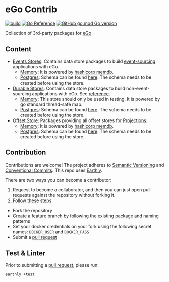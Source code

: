 # eGo Contrib

[![build](https://img.shields.io/github/actions/workflow/status/Tochemey/ego-contrib/build.yml?branch=main)](https://github.com/Tochemey/ego-contrib/actions/workflows/build.yml)
[![Go Reference](https://pkg.go.dev/badge/github.com/tochemey/ego.svg)](https://pkg.go.dev/github.com/tochemey/ego-contrib)
[![GitHub go.mod Go version](https://img.shields.io/github/go-mod/go-version/tochemey/ego-contrib)](https://go.dev/doc/install)

Collection of 3rd-party packages for [eGo](https://github.com/Tochemey/ego)

## Content

- [Events Stores](./eventstore): Contains data store packages to build [event-sourcing](https://github.com/Tochemey/ego?tab=readme-ov-file#event-sourced-behavior) applications with eGo.
    - [Memory](./eventstore/memory): It is powered by [hashicorp memdb](https://github.com/hashicorp/go-memdb).
    - [Postgres](./eventstore/postgres): Schema can be found [here](./eventstore/postgres/resources/eventstore_postgres.sql). The schema needs to be created before using the store.
- [Durable Stores](./durablestore): Contains data store packages to build non-event-sourcing applications with eGo. See [reference](https://github.com/Tochemey/ego?tab=readme-ov-file#durable-state-behavior).
    - [Memory](./durablestore/memory): This store should only be used in testing. It is powered by go standard thread-safe map.
    - [Postgres](./durablestore/postgres): Schema can be found [here](./durablestore/postgres/resources/durablestore_postgres.sql). The schema needs to be created before using the store.
- [Offset Store](./offsetstore): Packages providing all offset stores for [Projections](https://github.com/Tochemey/ego?tab=readme-ov-file#projection).
  - [Memory](./offsetstore/memory): It is powered by [hashicorp memdb](https://github.com/hashicorp/go-memdb).
  - [Postgres](./offsetstore/postgres): Schema can be found [here](./offsetstore/postgres/resources/offsetstore_postgres.sql). The schema needs to be created before using the store.

## Contribution

Contributions are welcome!
The project adheres to [Semantic Versioning](https://semver.org)
and [Conventional Commits](https://www.conventionalcommits.org/en/v1.0.0/).
This repo uses [Earthly](https://earthly.dev/get-earthly).

There are two ways you can become a contributor:

1. Request to become a collaborator, and then you can just open pull requests against the repository without forking it.
2. Follow these steps

- Fork the repository
- Create a feature branch by following the existing package and naming patterns
- Set your docker credentials on your fork using the following secret names: `DOCKER_USER` and `DOCKER_PASS`
- Submit a [pull request](https://help.github.com/articles/using-pull-requests)

## Test & Linter

Prior to submitting a [pull request](https://help.github.com/articles/using-pull-requests), please run:

```bash
earthly +test
```

